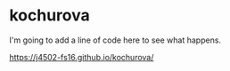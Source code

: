# kochurova

I'm going to add a line of code here to see what happens. 

https://j4502-fs16.github.io/kochurova/
